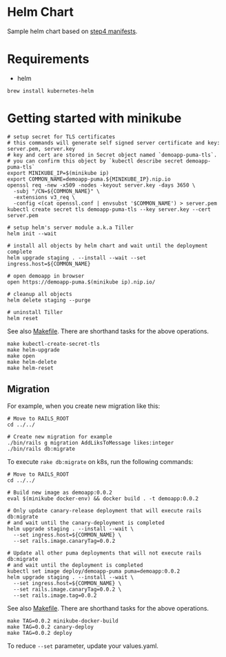 Helm Chart
==========

Sample helm chart based on [step4 manifests](../manifests-step4/).

# Requirements

* helm
```
brew install kubernetes-helm
```

# Getting started with minikube

```
# setup secret for TLS certificates
# this commands will generate self signed server certificate and key: server.pem, server.key
# key and cert are stored in Secret object named `demoapp-puma-tls`.
# you can confirm this object by `kubectl describe secret demoapp-puma-tls`
export MINIKUBE_IP=$(minikube ip)
export COMMON_NAME=demoapp-puma.${MINIKUBE_IP}.nip.io
openssl req -new -x509 -nodes -keyout server.key -days 3650 \
  -subj "/CN=${COMMON_NAME}" \
  -extensions v3_req \
  -config <(cat openssl.conf | envsubst '$COMMON_NAME') > server.pem
kubectl create secret tls demoapp-puma-tls --key server.key --cert server.pem

# setup helm's server module a.k.a Tiller
helm init --wait

# install all objects by helm chart and wait until the deployment complete
helm upgrade staging . --install --wait --set ingress.host=${COMMON_NAME}

# open demoapp in browser
open https://demoapp-puma.$(minikube ip).nip.io/

# cleanup all objects
helm delete staging --purge

# uninstall Tiller
helm reset
```

See also [Makefile](Makefile). There are shorthand tasks for the above operations.

```
make kubectl-create-secret-tls
make helm-upgrade
make open
make helm-delete
make helm-reset
```

## Migration

For example, when you create new migration like this:

```
# Move to RAILS_ROOT
cd ../../

# Create new migration for example
./bin/rails g migration AddLiksToMessage likes:integer
./bin/rails db:migrate
```

To execute `rake db:migrate` on k8s, run the following commands:

```
# Move to RAILS_ROOT
cd ../../

# Build new image as demoapp:0.0.2
eval $(minikube docker-env) && docker build . -t demoapp:0.0.2

# Only update canary-release deployment that will execute rails db:migrate
# and wait until the canary-deployment is completed
helm upgrade staging . --install --wait \
  --set ingress.host=${COMMON_NAME} \
  --set rails.image.canaryTag=0.0.2

# Update all other puma deployments that will not execute rails db:migrate
# and wait until the deployment is completed
kubectl set image deploy/demoapp-puma puma=demoapp:0.0.2
helm upgrade staging . --install --wait \
  --set ingress.host=${COMMON_NAME} \
  --set rails.image.canaryTag=0.0.2 \
  --set rails.image.tag=0.0.2
```

See also [Makefile](Makefile). There are shorthand tasks for the above operations.

```
make TAG=0.0.2 minikube-docker-build
make TAG=0.0.2 canary-deploy
make TAG=0.0.2 deploy
```

To reduce `--set` parameter, update your values.yaml.
